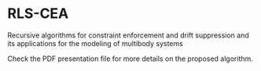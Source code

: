 # RLS-CEA
Recursive algorithms for constraint enforcement and drift suppression and its applications for the modeling of multibody systems

Check the PDF presentation file for more details on the proposed algorithm. 
